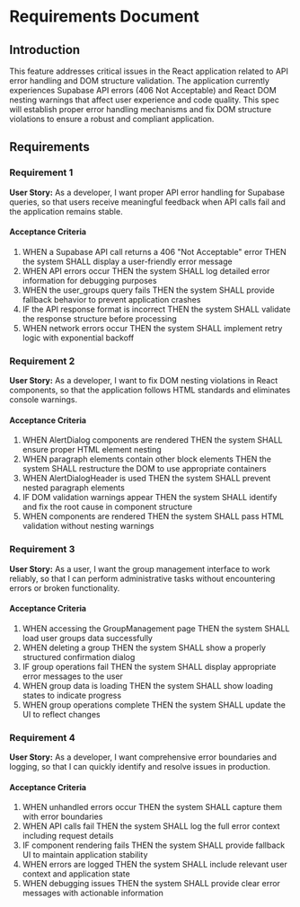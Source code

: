 # Requirements Document

## Introduction

This feature addresses critical issues in the React application related to API error handling and DOM structure validation. The application currently experiences Supabase API errors (406 Not Acceptable) and React DOM nesting warnings that affect user experience and code quality. This spec will establish proper error handling mechanisms and fix DOM structure violations to ensure a robust and compliant application.

## Requirements

### Requirement 1

**User Story:** As a developer, I want proper API error handling for Supabase queries, so that users receive meaningful feedback when API calls fail and the application remains stable.

#### Acceptance Criteria

1. WHEN a Supabase API call returns a 406 "Not Acceptable" error THEN the system SHALL display a user-friendly error message
2. WHEN API errors occur THEN the system SHALL log detailed error information for debugging purposes
3. WHEN the user_groups query fails THEN the system SHALL provide fallback behavior to prevent application crashes
4. IF the API response format is incorrect THEN the system SHALL validate the response structure before processing
5. WHEN network errors occur THEN the system SHALL implement retry logic with exponential backoff

### Requirement 2

**User Story:** As a developer, I want to fix DOM nesting violations in React components, so that the application follows HTML standards and eliminates console warnings.

#### Acceptance Criteria

1. WHEN AlertDialog components are rendered THEN the system SHALL ensure proper HTML element nesting
2. WHEN paragraph elements contain other block elements THEN the system SHALL restructure the DOM to use appropriate containers
3. WHEN AlertDialogHeader is used THEN the system SHALL prevent nested paragraph elements
4. IF DOM validation warnings appear THEN the system SHALL identify and fix the root cause in component structure
5. WHEN components are rendered THEN the system SHALL pass HTML validation without nesting warnings

### Requirement 3

**User Story:** As a user, I want the group management interface to work reliably, so that I can perform administrative tasks without encountering errors or broken functionality.

#### Acceptance Criteria

1. WHEN accessing the GroupManagement page THEN the system SHALL load user groups data successfully
2. WHEN deleting a group THEN the system SHALL show a properly structured confirmation dialog
3. IF group operations fail THEN the system SHALL display appropriate error messages to the user
4. WHEN group data is loading THEN the system SHALL show loading states to indicate progress
5. WHEN group operations complete THEN the system SHALL update the UI to reflect changes

### Requirement 4

**User Story:** As a developer, I want comprehensive error boundaries and logging, so that I can quickly identify and resolve issues in production.

#### Acceptance Criteria

1. WHEN unhandled errors occur THEN the system SHALL capture them with error boundaries
2. WHEN API calls fail THEN the system SHALL log the full error context including request details
3. IF component rendering fails THEN the system SHALL provide fallback UI to maintain application stability
4. WHEN errors are logged THEN the system SHALL include relevant user context and application state
5. WHEN debugging issues THEN the system SHALL provide clear error messages with actionable information